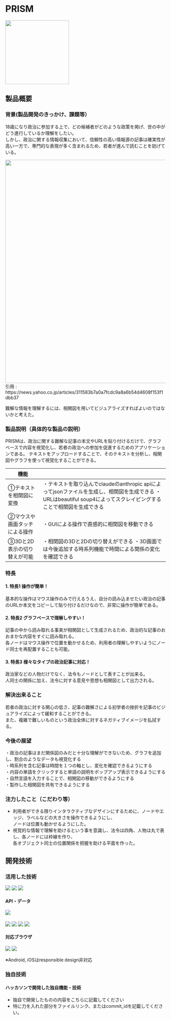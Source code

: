 # PRISM
<img src="https://github.com/user-attachments/assets/9a59a741-2543-4c2b-951d-8005968c97e5" width="200">

## 製品概要
### 背景(製品開発のきっかけ、課題等）
18歳になり政治に参加する上で、どの候補者がどのような政策を掲げ、世の中がどう進行しているか理解をしたい。<br>
しかし、政治に関する情報収集において、信頼性の高い情報源の記事は確実性が高い一方で、専門的な表現が多く含まれるため、若者が進んで読むことを妨げている。

<img src="https://github.com/user-attachments/assets/6aa6c155-65ed-48d7-9b4d-e15d0f745050" width="700">
</br>
引用 : https://news.yahoo.co.jp/articles/311583b7a0a7fcdc9a8a6b54d4608f153f1dbb37

難解な情報を理解するには、相関図を用いてビジュアライズすればよいのではないかと考えた。

### 製品説明（具体的な製品の説明）
PRISMは、政治に関する難解な記事の本文やURLを貼り付けるだけで、グラフベースで内容を視覚化し、若者の政治への参加を促進するためのアプリケーションである。
テキストをアップロードすることで、そのテキストを分析し、相関図やグラフを使って視覚化することができる。

|機能||
|------------|-----------|
|①テキストを相関図に変換|・テキストを取り込んでclaudeのanthropic apiによってjsonファイルを生成し、相関図を生成できる  ・URLはbeautiful soup4によってスクレイピングすることで相関図を生成できる|
|②マウスや画面タッチによる操作|・GUIによる操作で直感的に相関図を移動できる|
|③3Dと2D表示の切り替えが可能|・相関図の3Dと2Dの切り替えができる  ・3D画面では今後追加する時系列機能で時間による関係の変化を確認できる|

### 特長
#### 1. 特長1 操作が簡単！
基本的な操作はマウス操作のみで行えるうえ、自分の読み込ませたい政治の記事のURLか本文をコピーして貼り付けるだけなので、非常に操作が簡単である。
#### 2. 特長2 グラフベースで理解しやすい！
記事の中から読み取れる事実が相関図として生成されるため、政治的な記事のおおまかな内容をすぐに読み取れる。<br>
各ノードはマウス操作で位置を動かせるため、利用者の理解しやすいようにノード同士を再配置することも可能。
#### 3. 特長3 様々なタイプの政治記事に対応！
政治家などの人物だけでなく、法令もノードとして表すことが出来る。<br>
人同士の関係に加え、法令に対する意見や思想も相関図として出力される。

### 解決出来ること
若者の政治に対する関心の低さ、記事の難解さによる初学者の挫折を記事のビジュアライズによって緩和することができる。<br>
また、複雑で難しいものという政治全体に対するネガティブイメージを払拭する。


### 今後の展望
・政治の記事はまだ関係図のみだと十分な理解ができないため、グラフを追加し、割合のようなデータも視覚化する  
・時系列を含む記事は時間を１つの軸とし、変化を確認できるようにする  
・内容の単語をクリックすると単語の説明をポップアップ表示できるようにする  
・自然言語を入力することで、相関図の移動ができるようにする  
・製作した相関図を共有できるようにする  

### 注力したこと（こだわり等）
* 利用者ができる限りインタラクティブなデザインにするために、ノードやエッジ、ラベルなどの大きさを操作できるようにし、<br>
ノードは位置も動かせるようにした。
* 視覚的な情報で理解を助けるという事を意識し、法令は四角、人物は丸で表し、各ノードには枠線を作り、<br>
各オブジェクト同士の位置関係を把握を助ける平面を作った。

## 開発技術
### 活用した技術
<p style="display: inline">
  <!-- フロントエンドの言語一覧 -->
  <img src="https://img.shields.io/badge/-javascript-eacb32.svg?logo=javascript&style=for-the-badge">
  
  <!-- バックエンドの言語一覧 -->
  <img src="https://img.shields.io/badge/-Python-F2C63C.svg?logo=python&style=for-the-badge">

  <!-- インフラ一覧 -->
  <img src="https://img.shields.io/badge/-heroku-430098.svg?logo=heroku&style=for-the-badge">
  
</p>

#### API・データ
<p style="display: inline">
  <img src="https://img.shields.io/badge/-anthropic-191919.svg?logo=anthropic&style=for-the-badge">
</p>

####  
<p syele="display: inline">
<!-- フロントエンドのフレームワーク一覧 -->
  <img src="https://img.shields.io/badge/-threedotjs-000000.svg?logo=threedotjs&style=for-the-badge">
  <img src="https://img.shields.io/badge/-chartdotjs-000000.svg?logo=chartdotjs&style=for-the-badge">

<!-- バックエンドのフレームワーク一覧 -->
  <img src="https://img.shields.io/badge/-flask-000000.svg?logo=flask&style=for-the-badge">
<img src="https://img.shields.io/badge/-rye-000000.svg?logo=rye&style=for-the-badge">
</p>

#### 対応ブラウザ
<img src="https://img.shields.io/badge/-googlechrome-000000.svg?logo=googlechrome&style=for-the-badge">
<img src="https://img.shields.io/badge/-safari-000000.svg?logo=safari&style=for-the-badge">

※Android, iOSはresponsible design非対応


### 独自技術
#### ハッカソンで開発した独自機能・技術
* 独自で開発したものの内容をこちらに記載してください
* 特に力を入れた部分をファイルリンク、またはcommit_idを記載してください。
